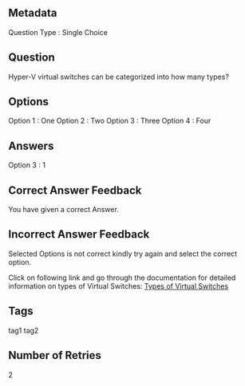 ## Metadata
Question Type : Single Choice

## Question
Hyper-V virtual switches can be categorized into how many types?

## Options
Option 1 : One 
Option 2 : Two 
Option 3 : Three 
Option 4 : Four

## Answers
Option 3 : 1

## Correct Answer Feedback
You have given a correct Answer.

## Incorrect Answer Feedback
Selected Options is not correct kindly try again and select the correct option.

Click on following link and go through the documentation for detailed information on types of Virtual Switches: [Types of Virtual Switches](https://learn.microsoft.com/en-us/virtualization/hyper-v-on-windows/quick-start/connect-to-network)

## Tags
tag1
tag2

## Number of Retries
2